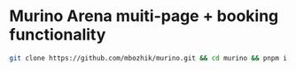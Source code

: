 # Murino Arena muiti-page + booking functionality

```bash
git clone https://github.com/mbozhik/murino.git && cd murino && pnpm i && code .
```
